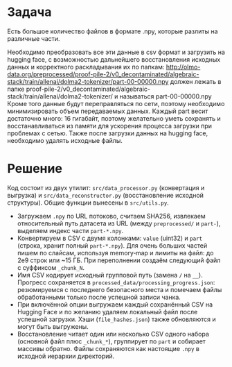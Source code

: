 # Задача
Есть большое количество файлов в формате .npy, которые разлиты на различные части. 

Необходимо преобразовать все эти данные в csv формат и загрузить на hugging face, с возможностью дальнейшего восстановления исходных данных и корректного раскладывания их по папкам:
http://olmo-data.org/preprocessed/proof-pile-2/v0_decontaminated/algebraic-stack/train/allenai/dolma2-tokenizer/part-00-00000.npy должен лежать в папке proof-pile-2/v0_decontaminated/algebraic-stack/train/allenai/dolma2-tokenizer/ и называться part-00-00000.npy
Кроме того данные будут переправляться по сети, поэтому необходимо минимизировать объем передаваемых данных.
Каждый part весит достаточно много: 16 гигабайт, поэтому желательно уметь сохранять и восстанавливаться из памяти для ускорения процесса загрузки при проблемах с сетью. Также после загрузки данных на hugging face, необходимо удалять исходные файлы.

# Решение
Код состоит из двух утилит: `src/data_processor.py` (конвертация и выгрузка) и `src/data_reconstructor.py` (восстановление исходной структуры). Общие функции вынесены в `src/utils.py`.

- Загружаем `.npy` по URL потоково, считаем SHA256, извлекаем относительный путь датасета из URL (между `preprocessed/` и `part-`), выделяем индекс части `part-*.npy`.
- Конвертируем в CSV c двумя колонками: `value` (uint32) и `part` (строка, хранит полный `part-*.npy`). Для очень больших частей пишем по слайсам, используя memory‑map и лимиты на файл: до 2e9 строк или ~15 ГБ. При переполнении создаём следующий файл с суффиксом `_chunk_N`.
- Имя CSV кодирует исходный групповой путь (замена `/` на `__`). Прогресс сохраняется в `processed_data/processing_progress.json`: резюмируемся с последнего безопасного места и помечаем файлы обработанными только после успешной записи чанка.
- При включённой опции выгружаем каждый сохранённый CSV на Hugging Face и по желанию удаляем локальный файл после успешной загрузки. Хэши (`file_hashes.json`) также обновляются и могут быть выгружены.
- Восстановление читает один или несколько CSV одного набора (основной файл плюс `_chunk_*`), группирует по `part` и собирает массивы обратно. Файлы сохраняются как настоящие `.npy` в исходной иерархии директорий.